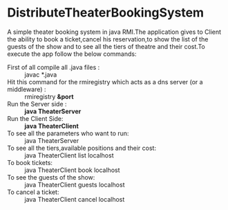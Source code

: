 # DistributeTheaterBookingSystem

A simple theater booking system in java RMI.The application gives to Client the ability to book a ticket,cancel his reservation,to show the list of the guests of the show and to see all the tiers of theatre and their cost.To execute the app follow the below commands:
 <dl>
 <dt>First of all compile all .java files :</dt>
   <dd>javac *.java</dd>
 
 <dt>Hit this command for the rmiregistry which acts as a dns server (or a middleware) :</dt>
   <dd>rmiregistry <strong>&port</strong> </dd>
 
 <dt>Run the Server side :</dt>
 <dd><strong>java TheaterServer</strong></dd>
 
 <dt> Run the Client Side: </dt>
 <dd><strong>java TheaterClient</strong><dd>
 
 <dt> To see all the parameters who want to run:<dt>
  <dd>java TheaterServer<dd>
 
<dt> To see all the tiers,available positions and their cost:</dt>
<dd>java TheaterClient list localhost<dd>
 
<dt> To book tickets:</dt>
<dd>java TheaterClient book localhost <position type> <number of positions>  <client name></dd>
 
<dt> To see the guests of the show:</dt>
<dd>java TheaterClient guests localhost</dd>
 
<dt> To cancel a ticket:</dt>
<dd>java TheaterClient cancel localhost <position type>  <number of positions> <client name> </dd>
 </dl>
